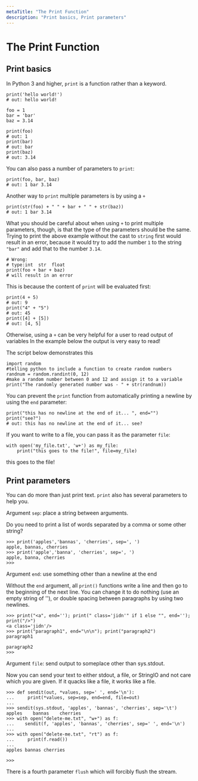```yaml
---
metaTitle: "The Print Function"
description: "Print basics, Print parameters"
---
```


# The Print Function




## Print basics


In Python 3 and higher, `print` is a function rather than a keyword.

```
print('hello world!')
# out: hello world!

foo = 1
bar = 'bar'
baz = 3.14

print(foo)    
# out: 1
print(bar)    
# out: bar
print(baz)
# out: 3.14

```

You can also pass a number of parameters to `print`:

```
print(foo, bar, baz)
# out: 1 bar 3.14

```

Another way to `print` multiple parameters is by using a `+`

```
print(str(foo) + " " + bar + " " + str(baz))
# out: 1 bar 3.14

```

What you should be careful about when using `+` to print multiple parameters, though, is that the type of the parameters should be the same. Trying to print the above example without the cast to `string` first would result in an error, because it would try to add the number `1` to the string `"bar"` and add that to the number `3.14`.

```
# Wrong:
# type:int  str  float
print(foo + bar + baz)
# will result in an error

```

This is because the content of `print` will be evaluated first:

```
print(4 + 5)
# out: 9
print("4" + "5")
# out: 45
print([4] + [5])
# out: [4, 5]

```

Otherwise, using a `+` can be very helpful for a user to read output of variables
In the example below the output is very easy to read!

The script below demonstrates this

```
import random 
#telling python to include a function to create random numbers
randnum = random.randint(0, 12) 
#make a random number between 0 and 12 and assign it to a variable
print("The randomly generated number was - " + str(randnum))

```

You can prevent the `print` function from automatically printing a newline by using the `end` parameter:

```
print("this has no newline at the end of it... ", end="")
print("see?")
# out: this has no newline at the end of it... see?

```

If you want to write to a file, you can pass it as the parameter `file`:

```
with open('my_file.txt', 'w+') as my_file:
    print("this goes to the file!", file=my_file)

```

> 
this goes to the file!




## Print parameters


You can do more than just print text. `print` also has several parameters to help you.

Argument `sep`: place a string between arguments.

Do you need to print a list of words separated by a comma or some other string?

```
>>> print('apples','bannas', 'cherries', sep=', ')
apple, bannas, cherries
>>> print('apple','banna', 'cherries', sep=', ')
apple, banna, cherries
>>>

```

Argument `end`: use something other than a newline at the end

Without the `end` argument, all `print()` functions write a line and then go to the beginning of the next line.  You can change it to do nothing (use an empty string of ''), or double spacing between paragraphs by using two newlines.

```
>>> print("<a", end=''); print(" class='jidn'" if 1 else "", end=''); print("/>")
<a class='jidn'/>
>>> print("paragraph1", end="\n\n"); print("paragraph2")
paragraph1

paragraph2
>>>

```

Argument `file`: send output to someplace other than sys.stdout.

Now you can send your text to either stdout, a file, or StringIO and not care which you are given.  If it quacks like a file, it works like a file.

```
>>> def sendit(out, *values, sep=' ', end='\n'):
...     print(*values, sep=sep, end=end, file=out)
... 
>>> sendit(sys.stdout, 'apples', 'bannas', 'cherries', sep='\t')
apples    bannas    cherries
>>> with open("delete-me.txt", "w+") as f:
...    sendit(f, 'apples', 'bannas', 'cherries', sep=' ', end='\n')
... 
>>> with open("delete-me.txt", "rt") as f:
...     print(f.read())
... 
apples bannas cherries

>>>

```

There is a fourth parameter `flush` which will forcibly flush the stream.

